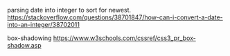 parsing date into integer to sort for newest.
https://stackoverflow.com/questions/38701847/how-can-i-convert-a-date-into-an-integer/38702011

box-shadowing
https://www.w3schools.com/cssref/css3_pr_box-shadow.asp

<!-- import React from 'react';
import clsx from 'clsx';
import { makeStyles } from '@material-ui/core/styles';
import IconButton from '@material-ui/core/IconButton';
import Input from '@material-ui/core/Input';
import FilledInput from '@material-ui/core/FilledInput';
import OutlinedInput from '@material-ui/core/OutlinedInput';
import InputLabel from '@material-ui/core/InputLabel';
import InputAdornment from '@material-ui/core/InputAdornment';
import FormHelperText from '@material-ui/core/FormHelperText';
import FormControl from '@material-ui/core/FormControl';
import TextField from '@material-ui/core/TextField';
import Visibility from '@material-ui/icons/Visibility';
import VisibilityOff from '@material-ui/icons/VisibilityOff';

const useStyles = makeStyles((theme) => ({
  root: {
    display: 'flex',
    flexWrap: 'wrap',
  },
  margin: {
    margin: theme.spacing(1),
  },
  withoutLabel: {
    marginTop: theme.spacing(3),
  },
  textField: {
    width: '25ch',
  },
}));

export default function InputAdornments() {
  const classes = useStyles();
  const [values, setValues] = React.useState({
    amount: '',
    password: '',
    weight: '',
    weightRange: '',
    showPassword: false,
  });

  const handleChange = (prop) => (event) => {
    setValues({ ...values, [prop]: event.target.value });
  };

  const handleClickShowPassword = () => {
    setValues({ ...values, showPassword: !values.showPassword });
  };

  const handleMouseDownPassword = (event) => {
    event.preventDefault();
  };

  return (
    <div className={classes.root}>
      <div>
        <TextField
          label="With normal TextField"
          id="standard-start-adornment"
          className={clsx(classes.margin, classes.textField)}
          InputProps={{
            startAdornment: <InputAdornment position="start">Kg</InputAdornment>,
          }}
        />
        <FormControl className={clsx(classes.margin, classes.withoutLabel, classes.textField)}>
          <Input
            id="standard-adornment-weight"
            value={values.weight}
            onChange={handleChange('weight')}
            endAdornment={<InputAdornment position="end">Kg</InputAdornment>}
            aria-describedby="standard-weight-helper-text"
            inputProps={{
              'aria-label': 'weight',
            }}
          />
          <FormHelperText id="standard-weight-helper-text">Weight</FormHelperText>
        </FormControl>
        <FormControl className={clsx(classes.margin, classes.textField)}>
          <InputLabel htmlFor="standard-adornment-password">Password</InputLabel>
          <Input
            id="standard-adornment-password"
            type={values.showPassword ? 'text' : 'password'}
            value={values.password}
            onChange={handleChange('password')}
            endAdornment={
              <InputAdornment position="end">
                <IconButton
                  aria-label="toggle password visibility"
                  onClick={handleClickShowPassword}
                  onMouseDown={handleMouseDownPassword}
                >
                  {values.showPassword ? <Visibility /> : <VisibilityOff />}
                </IconButton>
              </InputAdornment>
            }
          />
        </FormControl>
        <FormControl fullWidth className={classes.margin}>
          <InputLabel htmlFor="standard-adornment-amount">Amount</InputLabel>
          <Input
            id="standard-adornment-amount"
            value={values.amount}
            onChange={handleChange('amount')}
            startAdornment={<InputAdornment position="start">$</InputAdornment>}
          />
        </FormControl>
      </div>
      <div>
        <TextField
          label="With normal TextField"
          id="filled-start-adornment"
          className={clsx(classes.margin, classes.textField)}
          InputProps={{
            startAdornment: <InputAdornment position="start">Kg</InputAdornment>,
          }}
          variant="filled"
        />
        <FormControl className={clsx(classes.margin, classes.textField)} variant="filled">
          <FilledInput
            id="filled-adornment-weight"
            value={values.weight}
            onChange={handleChange('weight')}
            endAdornment={<InputAdornment position="end">Kg</InputAdornment>}
            aria-describedby="filled-weight-helper-text"
            inputProps={{
              'aria-label': 'weight',
            }}
          />
          <FormHelperText id="filled-weight-helper-text">Weight</FormHelperText>
        </FormControl>
        <FormControl className={clsx(classes.margin, classes.textField)} variant="filled">
          <InputLabel htmlFor="filled-adornment-password">Password</InputLabel>
          <FilledInput
            id="filled-adornment-password"
            type={values.showPassword ? 'text' : 'password'}
            value={values.password}
            onChange={handleChange('password')}
            endAdornment={
              <InputAdornment position="end">
                <IconButton
                  aria-label="toggle password visibility"
                  onClick={handleClickShowPassword}
                  onMouseDown={handleMouseDownPassword}
                  edge="end"
                >
                  {values.showPassword ? <Visibility /> : <VisibilityOff />}
                </IconButton>
              </InputAdornment>
            }
          />
        </FormControl>
        <FormControl fullWidth className={classes.margin} variant="filled">
          <InputLabel htmlFor="filled-adornment-amount">Amount</InputLabel>
          <FilledInput
            id="filled-adornment-amount"
            value={values.amount}
            onChange={handleChange('amount')}
            startAdornment={<InputAdornment position="start">$</InputAdornment>}
          />
        </FormControl>
      </div>
      <div>
        <TextField
          label="With normal TextField"
          id="outlined-start-adornment"
          className={clsx(classes.margin, classes.textField)}
          InputProps={{
            startAdornment: <InputAdornment position="start">Kg</InputAdornment>,
          }}
          variant="outlined"
        />
        <FormControl className={clsx(classes.margin, classes.textField)} variant="outlined">
          <OutlinedInput
            id="outlined-adornment-weight"
            value={values.weight}
            onChange={handleChange('weight')}
            endAdornment={<InputAdornment position="end">Kg</InputAdornment>}
            aria-describedby="outlined-weight-helper-text"
            inputProps={{
              'aria-label': 'weight',
            }}
            labelWidth={0}
          />
          <FormHelperText id="outlined-weight-helper-text">Weight</FormHelperText>
        </FormControl>
        <FormControl className={clsx(classes.margin, classes.textField)} variant="outlined">
          <InputLabel htmlFor="outlined-adornment-password">Password</InputLabel>
          <OutlinedInput
            id="outlined-adornment-password"
            type={values.showPassword ? 'text' : 'password'}
            value={values.password}
            onChange={handleChange('password')}
            endAdornment={
              <InputAdornment position="end">
                <IconButton
                  aria-label="toggle password visibility"
                  onClick={handleClickShowPassword}
                  onMouseDown={handleMouseDownPassword}
                  edge="end"
                >
                  {values.showPassword ? <Visibility /> : <VisibilityOff />}
                </IconButton>
              </InputAdornment>
            }
            labelWidth={70}
          />
  );
} -->
